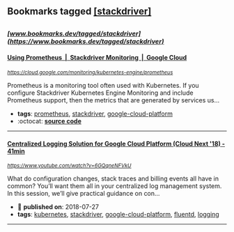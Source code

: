 ## Bookmarks tagged [[stackdriver]](https://www.bookmarks.dev?q=[stackdriver])

_<sup><sup>[www.bookmarks.dev/tagged/stackdriver](https://www.bookmarks.dev/tagged/stackdriver)</sup></sup>_
---
#### [Using Prometheus  |  Stackdriver Monitoring  |  Google Cloud](https://cloud.google.com/monitoring/kubernetes-engine/prometheus)
_<sup>https://cloud.google.com/monitoring/kubernetes-engine/prometheus</sup>_

Prometheus is a monitoring tool often used with Kubernetes. If you configure Stackdriver Kubernetes Engine Monitoring and include Prometheus support, then the metrics that are generated by services us...
* **tags**: [prometheus](../tagged/prometheus.md), [stackdriver](../tagged/stackdriver.md), [google-cloud-platform](../tagged/google-cloud-platform.md)
* :octocat: **[source code](https://github.com/Stackdriver/stackdriver-prometheus-sidecar)**
---
#### [Centralized Logging Solution for Google Cloud Platform (Cloud Next '18) - 41min](https://www.youtube.com/watch?v=6GQqneNFVkU)
_<sup>https://www.youtube.com/watch?v=6GQqneNFVkU</sup>_

What do configuration changes, stack traces and billing events all have in common? You’ll want them all in your centralized log management system. In this session, we’ll give practical guidance on con...
* :calendar: **published on**: 2018-07-27
* **tags**: [kubernetes](../tagged/kubernetes.md), [stackdriver](../tagged/stackdriver.md), [google-cloud-platform](../tagged/google-cloud-platform.md), [fluentd](../tagged/fluentd.md), [logging](../tagged/logging.md)
---
